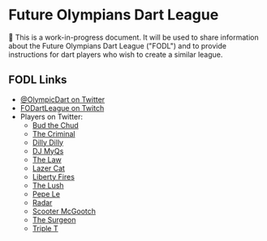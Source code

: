 # Future Olympians Dart League

:construction: This is a work-in-progress document. It will be used to share information about the Future Olympians Dart League ("FODL") and to provide instructions for dart players who wish to create a similar league.

## FODL Links

- [@OlympicDart on Twitter](https://twitter.com/olympicdart)
- [FODartLeague on Twitch](https://twitch.tv/fodartleague)
- Players on Twitter:
  - [Bud the Chud](https://twitter.com/chadreep)
  - [The Criminal](https://twitter.com/TheCriminal180)
  - [Dilly Dilly](https://twitter.com/ImDillonParadis)
  - [DJ MyQs](https://twitter.com/hughe2mj)
  - [The Law](https://twitter.com/EricBolinderLaw)
  - [Lazer Cat](https://twitter.com/mattlangan)
  - [Liberty Fires](https://twitter.com/FiresLiberty)
  - [The Lush](https://twitter.com/MarkRyba2nd)
  - [Pepe Le](https://twitter.com/sfpugh)
  - [Radar](https://twitter.com/RobsGonnaRob)
  - [Scooter McGootch](https://twitter.com/ScooterMcGooch)
  - [The Surgeon](https://twitter.com/pitz2)
  - [Triple T](https://twitter.com/Tony_Fontana)

